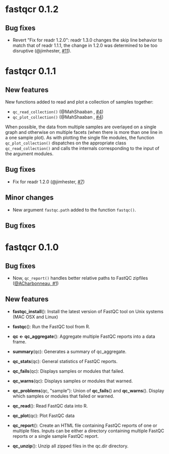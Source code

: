 # fastqcr 0.1.2

## Bug fixes
   
- Revert "Fix for readr 1.2.0": readr 1.3.0 changes the skip line behavior to match that of readr 1.1.1,
the change in 1.2.0 was determined to be too disruptive (@jimhester, [#11](https://github.com/kassambara/fastqcr/pull/11)).

# fastqcr 0.1.1

## New features

New functions added to read and plot a collection of samples together:  
   
- `qc_read_collection()` (@MahShaaban , [#4](https://github.com/kassambara/fastqcr/pull/4))
- `qc_plot_collection()` (@MahShaaban , [#4](https://github.com/kassambara/fastqcr/pull/5))

When possible, the data from multiple samples are overlayed on a single graph and otherwise on multiple facets (when there is more than one line in a one sample plot). As with plotting the single file modules, the function `qc_plot_collection()` dispatches on the appropriate class `qc_read_collection()` and calls the internals corresponding to the input of the argument modules.
   
   
## Bug fixes
   
- Fix for readr 1.2.0 (@jimhester, [#7](https://github.com/kassambara/fastqcr/pull/7))


## Minor changes
  
- New argument `fastqc.path` added to the function `fastqc()`.

## Bug fixes


# fastqcr 0.1.0
    
    
## Bug fixes
   
- Now, `qc_report()`  handles better relative paths to FastQC zipfiles ([@ACharbonneau, #1](https://github.com/kassambara/fastqcr/issues/1))
    
## New features
   
   
- **fastqc_install**(): Install the latest version of FastQC tool on Unix systems (MAC OSX and Linux)
   
- **fastqc**(): Run the FastQC tool from R.
  
- **qc <- qc_aggregate**(): Aggregate multiple FastQC reports into a data frame.
   
- **summary**(qc): Generates a summary of qc_aggregate. 
  
- **qc_stats**(qc): General statistics of FastQC reports.
    
- **qc_fails**(qc): Displays samples or modules that failed.
   
- **qc_warns**(qc): Displays samples or modules that warned.
    
- **qc_problems**(qc, "sample"): Union of **qc_fails**() and **qc_warns**(). Display which samples or modules that failed or warned.
   
- **qc\_read**(): Read FastQC data into R.
   
- **qc\_plot**(qc): Plot FastQC data
  
- **qc\_report**(): Create an HTML file containing FastQC reports of one or multiple files. Inputs can be either a directory containing multiple FastQC reports or a single sample FastQC report.
   
- **qc\_unzip**(): Unzip all zipped files in the qc.dir directory.
   
   

